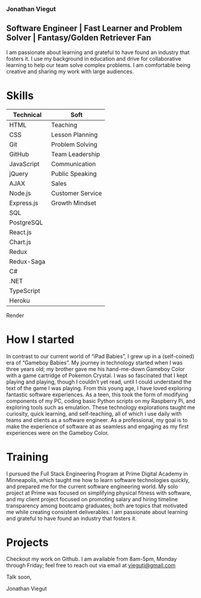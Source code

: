 ### Jonathan Viegut
## Software Engineer | Fast Learner and Problem Solver | Fantasy/Golden Retriever Fan
  I am passionate about learning and grateful to have found an industry that fosters it. I use my background in education and drive for collaborative learning to help our team solve complex problems. I am comfortable being creative and sharing my work with large audiences. 

# Skills
Technical     | Soft
------------- | -------------
HTML          | Teaching
CSS           | Lesson Planning
Git           | Problem Solving
GitHub        | Team Leadership
JavaScript    | Communication
jQuery        | Public Speaking
AJAX          | Sales
Node.js       | Customer Service
Express.js    | Growth Mindset
SQL           |
PostgreSQL    |
React.js      |
Chart.js      |
Redux         |
Redux-Saga    |
C#            |
.NET          |
TypeScript    |
Heroku        |
Render

# How I started
  In contrast to our current world of “iPad Babies”, I grew up in a (self-coined) era of “Gameboy Babies”. My journey in technology started when I was three years old; my brother gave me his hand-me-down Gameboy Color with a game cartridge of Pokemon Crystal. I was so fascinated that I kept playing and playing, though I couldn’t yet read, until I could understand the text of the game I was playing. From this young age, I have loved exploring fantastic software experiences. As a teen, this took the form of modifying components of my PC, coding basic Python scripts on my Raspberry Pi, and exploring tools such as emulation. These technology explorations taught me curiosity, quick learning, and self-teaching, all of which I use daily with teams and clients as a software engineer. As a professional, my goal is to make the experience of software at as seamless and engaging as my first experiences were on the Gameboy Color.

# Training
  I pursued the Full Stack Engineering Program at Prime Digital Academy in Minneapolis, which taught me how to learn software technologies quickly, and prepared me for the current software engineering world.  My solo project at Prime was focused on simplifying physical fitness with software, and my client project focused on promoting salary and hiring timeline transparency among bootcamp graduates; both are topics that motivated me while creating consistent deliverables. I am passionate about learning and grateful to have found an industry that fosters it.

# Projects
Checkout my work on Github. I am available from 8am-5pm, Monday through Friday; feel free to reach out via email at viegutj@gmail.com

Talk soon,

Jonathan Viegut

